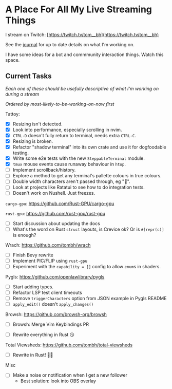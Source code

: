 # A Place For All My Live Streaming Things

I stream on Twitch: [https://twitch.tv/tom__bh](https://twitch.tv/tom__bh)

See the [journal](/JOURNAL.md) for up to date details on what I'm working on.

I have some ideas for a bot and commmunity interaction things. Watch this space.

## Current Tasks
_Each one of these should be usefully descriptive of what I'm working on during a stream_

_Ordered by most-likely-to-be-working-on-now first_    

Tattoy:
  * [x] Resizing isn't detected.
  * [x] Look into performance, especially scrolling in nvim.
  * [x] `CTRL-D` doesn't fully return to terminal, needs extra `CTRL-C`.
  * [x] Resizing is broken.
  * [x] Refactor "shadow terminal" into its own crate and use it for dogfoodable testing.
  * [x] Write some e2e tests with the new `SteppableTerminal` module.
  * [x] `tmux` mouse events cause runaway behaviour in `htop`.
  * [ ] Implement scrollback/history.
  * [ ] Explore a method to get any terminal's pallette colours in true colours.
  * [ ] Double width characters aren't passed through, eg "🦀".
  * [ ] Look at projects like Ratatui to see how to do integration tests.
  * [ ] Doesn't work on Nushell. Just freezes.

`cargo-gpu`: https://github.com/Rust-GPU/cargo-gpu

`rust-gpu`: https://github.com/rust-gpu/rust-gpu
  * [ ] Start discussion about updating the docs
  * [ ] What's the word on Rust `struct` layouts, is Crevice ok? Or is `#[repr(c)]` is enough?

Wrach: https://github.com/tombh/wrach
  * [ ] Finish Bevy rewrite
  * [ ] Implement PIC/FLIP using `rust-gpu`
  * [ ] Experiment with the `capability = []` config to allow `enum`s in shaders.

Pygls: https://github.com/openlawlibrary/pygls
  * [ ] Start adding types.
  * [ ] Refactor LSP test client timeouts
  * [ ] Remove `triggerCharacters` option from JSON example in Pygls README
  * [ ] `apply_edit()` doesn't `apply_changes()`

Browsh: https://github.com/browsh-org/browsh
  * [ ] Browsh: Merge Vim Keybindings PR
  * [ ] Rewrite everything in Rust 😏


Total Viewsheds: https://github.com/tombh/total-viewsheds
  * [ ] Rewrite in Rust! 🚀🦀

Misc
  * [ ] Make a noise or notification when I get a new follower
    * Best solution: look into OBS overlay
